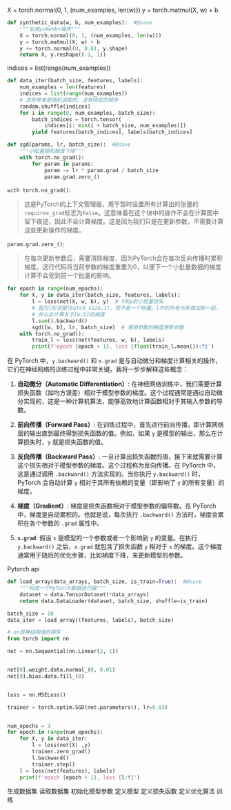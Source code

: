 
X = torch.normal(0, 1, (num_examples, len(w)))
y = torch.matmul(X, w) + b


```python
def synthetic_data(w, b, num_examples):  #@save
    """生成y=Xw+b+噪声"""
    X = torch.normal(0, 1, (num_examples, len(w)))
    y = torch.matmul(X, w) + b
    y += torch.normal(0, 0.01, y.shape)
    return X, y.reshape((-1, 1))
```



indices = list(range(num_examples))
```python
def data_iter(batch_size, features, labels):
    num_examples = len(features)
    indices = list(range(num_examples))
    # 这些样本是随机读取的，没有特定的顺序
    random.shuffle(indices)
    for i in range(0, num_examples, batch_size):
        batch_indices = torch.tensor(
            indices[i: min(i + batch_size, num_examples)])
        yield features[batch_indices], labels[batch_indices]
```

```python
def sgd(params, lr, batch_size):  #@save
    """小批量随机梯度下降"""
    with torch.no_grad():
        for param in params:
            param -= lr * param.grad / batch_size
            param.grad.zero_()
```

`with torch.no_grad()`: 
>这是PyTorch的上下文管理器，用于暂时设置所有计算出的张量的`requires_grad`标志为`False`。这意味着在这个块中的操作不会在计算图中留下痕迹，因此不会计算梯度。这是因为我们只是在更新参数，不需要计算这些更新操作的梯度。

`param.grad.zero_()`: 
>在每次更新参数后，需要清除梯度，因为PyTorch会在每次反向传播时累积梯度。这行代码将当前参数的梯度重置为0，以便下一个小批量数据的梯度计算不会受到前一个批量的影响。


```python
for epoch in range(num_epochs):
    for X, y in data_iter(batch_size, features, labels):
        l = loss(net(X, w, b), y)  # X和y的小批量损失
        # 因为l形状是(batch_size,1)，而不是一个标量。l中的所有元素被加到一起，
        # 并以此计算关于[w,b]的梯度
        l.sum().backward()
        sgd([w, b], lr, batch_size)  # 使用参数的梯度更新参数
    with torch.no_grad():
        train_l = loss(net(features, w, b), labels)
        print(f'epoch {epoch + 1}, loss {float(train_l.mean()):f}')
```

在 PyTorch 中，`y.backward()` 和 `x.grad` 是与自动微分和梯度计算相关的操作，它们在神经网络的训练过程中非常关键。我将一步步解释这些概念：

1. **自动微分（Automatic Differentiation）**: 在神经网络训练中，我们需要计算损失函数（如均方误差）相对于模型参数的梯度。这个过程通常是通过自动微分实现的，这是一种计算机算法，能够高效地计算函数相对于其输入参数的导数。
    
2. **前向传播（Forward Pass）**: 在训练过程中，首先进行前向传播，即计算网络层的输出直到最终得到损失函数的值。例如，如果 `y` 是模型的输出，那么在计算损失时，`y` 就是损失函数的值。
    
3. **反向传播（Backward Pass）**: 一旦计算出损失函数的值，接下来就需要计算这个损失相对于模型参数的梯度。这个过程称为反向传播。在 PyTorch 中，这是通过调用 `.backward()` 方法实现的。当你执行 `y.backward()` 时，PyTorch 会自动计算 `y` 相对于其所有依赖的变量（即影响了 `y` 的所有变量）的梯度。
    
4. **梯度（Gradient）**: 梯度是损失函数相对于模型参数的偏导数。在 PyTorch 中，梯度是自动累积的。也就是说，每次执行 `.backward()` 方法时，梯度会累积在各个参数的 `.grad` 属性中。
    
5. **`x.grad`**: 假设 `x` 是模型的一个参数或者一个影响到 `y` 的变量。在执行 `y.backward()` 之后，`x.grad` 就包含了损失函数 `y` 相对于 `x` 的梯度。这个梯度通常用于随后的优化步骤，比如梯度下降，来更新模型的参数。


Pytorch api

```python
def load_array(data_arrays, batch_size, is_train=True):  #@save
    """构造一个PyTorch数据迭代器"""
    dataset = data.TensorDataset(*data_arrays)
    return data.DataLoader(dataset, batch_size, shuffle=is_train)

batch_size = 10
data_iter = load_array((features, labels), batch_size)
```


```python
# nn是神经网络的缩写
from torch import nn

net = nn.Sequential(nn.Linear(2, 1))


net[0].weight.data.normal_(0, 0.01)
net[0].bias.data.fill_(0)


loss = nn.MSELoss()

trainer = torch.optim.SGD(net.parameters(), lr=0.03)


num_epochs = 3
for epoch in range(num_epochs):
    for X, y in data_iter:
        l = loss(net(X) ,y)
        trainer.zero_grad()
        l.backward()
        trainer.step()
    l = loss(net(features), labels)
    print(f'epoch {epoch + 1}, loss {l:f}')
```

生成数据集
读取数据集
初始化模型参数
定义模型
定义损失函数
定义优化算法
训练